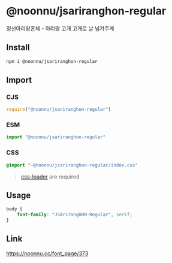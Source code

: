 # @noonnu/jsariranghon-regular
정선아리랑혼체 - 아리랑 고개 고개로 날 넘겨주게

## Install
```sh
npm i @noonnu/jsariranghon-regular
```
## Import
### CJS
```js
require("@noonnu/jsariranghon-regular")
```
### ESM
```js
import "@noonnu/jsariranghon-regular"
```
### CSS 
```css
@import "~@noonnu/jsariranghon-regular/index.css"
```
> [css-loader](https://github.com/webpack-contrib/css-loader) are required.

## Usage
```css
body {
    font-family: "JSArirangHON-Regular", serif;
}
```

## Link
https://noonnu.cc/font_page/373